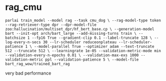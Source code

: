 rag_cmu
===============
`parlai train_model --model rag --task cmu_dog \
--rag-model-type token --rag-retriever-type dpr --dpr-model-file zoo:hallucination/multiset_dpr/hf_bert_base.cp \
--generation-model bart --init-opt arch/bart_large --add-missing-turns train \
--batchsize 1 --fp16 True --gradient-clip 0.1 --label-truncate 128 \
--log-every-n-secs 30 --lr-scheduler reduceonplateau --lr-scheduler-patience 1 \
--model-parallel True --optimizer adam --text-truncate 512 --truncate 512 \
--learningrate 1e-05 --validation-metric-mode min --validation-every-n-epochs 0.01 \
--validation-max-exs 1000 --validation-metric ppl --validation-patience 5 \
--model-file bart_rag_wow/trained_bart_rag`

very bad performance